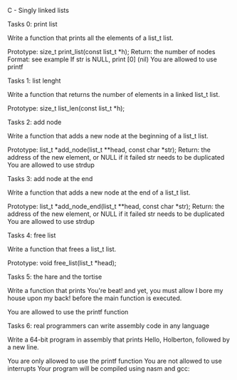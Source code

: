 C - Singly linked lists

Tasks 0: print list

Write a function that prints all the elements of a list_t list.

Prototype: size_t print_list(const list_t *h);
Return: the number of nodes
Format: see example
If str is NULL, print [0] (nil)
You are allowed to use printf

Tasks 1: list lenght

Write a function that returns the number of elements in a linked list_t list.

Prototype: size_t list_len(const list_t *h);

Tasks 2: add node

Write a function that adds a new node at the beginning of a list_t list.

Prototype: list_t *add_node(list_t **head, const char *str);
Return: the address of the new element, or NULL if it failed
str needs to be duplicated
You are allowed to use strdup

Tasks 3: add node at the end

Write a function that adds a new node at the end of a list_t list.

Prototype: list_t *add_node_end(list_t **head, const char *str);
Return: the address of the new element, or NULL if it failed
str needs to be duplicated
You are allowed to use strdup

Tasks 4: free list

Write a function that frees a list_t list.

Prototype: void free_list(list_t *head);

Tasks 5: the hare and the tortise

Write a function that prints You're beat! and yet, you must allow
I bore my house upon my back! before the main function is executed.

You are allowed to use the printf function

Tasks 6: real programmers can write assembly code in any language

Write a 64-bit program in assembly that prints Hello, Holberton, followed by a new line.

You are only allowed to use the printf function
You are not allowed to use interrupts
Your program will be compiled using nasm and gcc:
